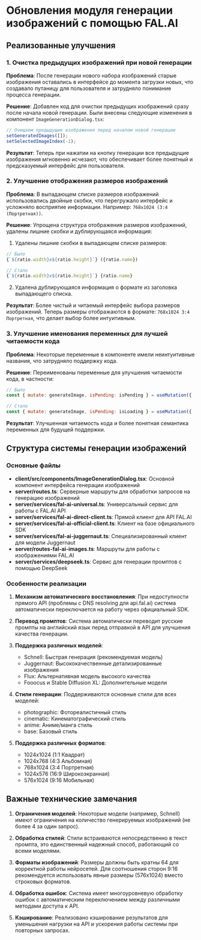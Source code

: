# Обновления модуля генерации изображений с помощью FAL.AI

## Реализованные улучшения

### 1. Очистка предыдущих изображений при новой генерации

**Проблема**: После генерации нового набора изображений старые изображения оставались в интерфейсе до момента загрузки новых, что создавало путаницу для пользователя и затрудняло понимание процесса генерации.

**Решение**: Добавлен код для очистки предыдущих изображений сразу после начала новой генерации. Были внесены следующие изменения в компонент `ImageGenerationDialog.tsx`:

```javascript
// Очищаем предыдущие изображения перед началом новой генерации
setGeneratedImages([]);
setSelectedImageIndex(-1);
```

**Результат**: Теперь при нажатии на кнопку генерации все предыдущие изображения мгновенно исчезают, что обеспечивает более понятный и предсказуемый интерфейс для пользователя.

### 2. Улучшение отображения размеров изображений

**Проблема**: В выпадающем списке размеров изображений использовались двойные скобки, что перегружало интерфейс и усложняло восприятие информации. Например: `768x1024 (3:4 (Портретная))`.

**Решение**: Упрощена структура отображения размеров изображений, удалены лишние скобки и дублирующаяся информация:

1. Удалены лишние скобки в выпадающем списке размеров:

```javascript
// Было
{`${ratio.width}x${ratio.height}`} ({ratio.name})

// Стало
{`${ratio.width}x${ratio.height}`} {ratio.name}
```

2. Удалена дублирующаяся информация о формате из заголовка выпадающего списка.

**Результат**: Более чистый и читаемый интерфейс выбора размеров изображений. Теперь размеры отображаются в формате: `768x1024 3:4 Портретная`, что делает выбор более интуитивным.

### 3. Улучшение именования переменных для лучшей читаемости кода

**Проблема**: Некоторые переменные в компоненте имели неинтуитивные названия, что затрудняло поддержку кода.

**Решение**: Переименованы переменные для улучшения читаемости кода, в частности:

```javascript
// Было
const { mutate: generateImage, isPending: isPending } = useMutation({ ... });

// Стало
const { mutate: generateImage, isPending: isLoading } = useMutation({ ... });
```

**Результат**: Улучшенная читаемость кода и более понятная семантика переменных для будущей поддержки.

## Структура системы генерации изображений

### Основные файлы

- **client/src/components/ImageGenerationDialog.tsx**: Основной компонент интерфейса генерации изображений
- **server/routes.ts**: Серверные маршруты для обработки запросов на генерацию изображений
- **server/services/fal-ai-universal.ts**: Универсальный сервис для работы с FAL.AI API
- **server/services/fal-ai-direct-client.ts**: Прямой клиент для API FAL.AI
- **server/services/fal-ai-official-client.ts**: Клиент на базе официального SDK
- **server/services/fal-ai-juggernaut.ts**: Специализированный клиент для модели Juggernaut
- **server/routes-fal-ai-images.ts**: Маршруты для работы с изображениями FAL.AI
- **server/services/deepseek.ts**: Сервис для генерации промптов с помощью DeepSeek

### Особенности реализации

1. **Механизм автоматического восстановления**: При недоступности прямого API (проблемы с DNS resolving для api.fal.ai) система автоматически переключается на работу через официальный SDK.

2. **Перевод промптов**: Система автоматически переводит русские промпты на английский язык перед отправкой в API для улучшения качества генерации.

3. **Поддержка различных моделей**:
   - Schnell: Быстрая генерация (рекомендуемая модель)
   - Juggernaut: Высококачественные детализированные изображения
   - Flux: Альтернативная модель высокого качества
   - Fooocus и Stable Diffusion XL: Дополнительные модели

4. **Стили генерации**: Поддерживаются основные стили для всех моделей:
   - photographic: Фотореалистичный стиль
   - cinematic: Кинематографический стиль
   - anime: Аниме/манга стиль
   - base: Базовый стиль

5. **Поддержка различных форматов**:
   - 1024x1024 (1:1 Квадрат)
   - 1024x768 (4:3 Альбомная)
   - 768x1024 (3:4 Портретная)
   - 1024x576 (16:9 Широкоэкранная)
   - 576x1024 (9:16 Мобильная)

## Важные технические замечания

1. **Ограничения моделей**: Некоторые модели (например, Schnell) имеют ограничения на количество генерируемых изображений (не более 4 за один запрос).

2. **Обработка стилей**: Стили встраиваются непосредственно в текст промпта, это единственный надежный способ, работающий со всеми моделями.

3. **Форматы изображений**: Размеры должны быть кратны 64 для корректной работы нейросетей. Для соотношения сторон 9:16 рекомендуется использовать явные размеры (576x1024) вместо строковых форматов.

4. **Обработка ошибок**: Система имеет многоуровневую обработку ошибок с автоматическим переключением между различными методами доступа к API.

5. **Кэширование**: Реализовано кэширование результатов для уменьшения нагрузки на API и ускорения работы системы при повторных запросах.